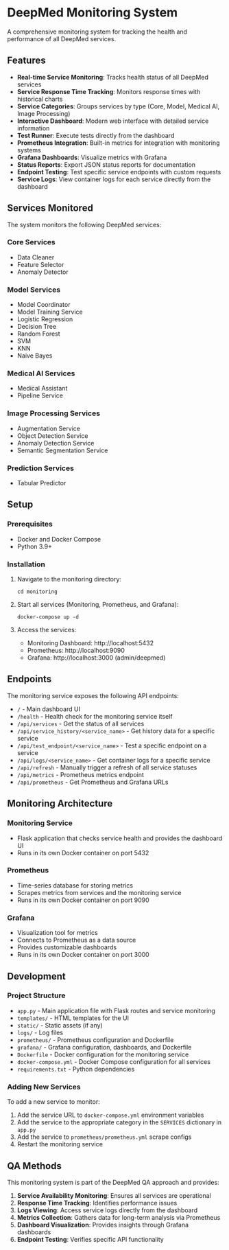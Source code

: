 # DeepMed Monitoring System

A comprehensive monitoring system for tracking the health and performance of all DeepMed services.

## Features

- **Real-time Service Monitoring**: Tracks health status of all DeepMed services
- **Service Response Time Tracking**: Monitors response times with historical charts
- **Service Categories**: Groups services by type (Core, Model, Medical AI, Image Processing)
- **Interactive Dashboard**: Modern web interface with detailed service information
- **Test Runner**: Execute tests directly from the dashboard
- **Prometheus Integration**: Built-in metrics for integration with monitoring systems
- **Grafana Dashboards**: Visualize metrics with Grafana
- **Status Reports**: Export JSON status reports for documentation
- **Endpoint Testing**: Test specific service endpoints with custom requests
- **Service Logs**: View container logs for each service directly from the dashboard

## Services Monitored

The system monitors the following DeepMed services:

### Core Services
- Data Cleaner
- Feature Selector
- Anomaly Detector

### Model Services
- Model Coordinator
- Model Training Service
- Logistic Regression
- Decision Tree
- Random Forest
- SVM
- KNN
- Naive Bayes

### Medical AI Services
- Medical Assistant
- Pipeline Service

### Image Processing Services
- Augmentation Service
- Object Detection Service
- Anomaly Detection Service
- Semantic Segmentation Service

### Prediction Services
- Tabular Predictor

## Setup

### Prerequisites

- Docker and Docker Compose
- Python 3.9+

### Installation

1. Navigate to the monitoring directory:
   ```
   cd monitoring
   ```

2. Start all services (Monitoring, Prometheus, and Grafana):
   ```
   docker-compose up -d
   ```

3. Access the services:
   - Monitoring Dashboard: http://localhost:5432
   - Prometheus: http://localhost:9090
   - Grafana: http://localhost:3000 (admin/deepmed)

## Endpoints

The monitoring service exposes the following API endpoints:

- `/` - Main dashboard UI
- `/health` - Health check for the monitoring service itself
- `/api/services` - Get the status of all services
- `/api/service_history/<service_name>` - Get history data for a specific service
- `/api/test_endpoint/<service_name>` - Test a specific endpoint on a service
- `/api/logs/<service_name>` - Get container logs for a specific service
- `/api/refresh` - Manually trigger a refresh of all service statuses
- `/api/metrics` - Prometheus metrics endpoint
- `/api/prometheus` - Get Prometheus and Grafana URLs

## Monitoring Architecture

### Monitoring Service
- Flask application that checks service health and provides the dashboard UI
- Runs in its own Docker container on port 5432

### Prometheus
- Time-series database for storing metrics
- Scrapes metrics from services and the monitoring service
- Runs in its own Docker container on port 9090

### Grafana
- Visualization tool for metrics
- Connects to Prometheus as a data source
- Provides customizable dashboards
- Runs in its own Docker container on port 3000

## Development

### Project Structure

- `app.py` - Main application file with Flask routes and service monitoring
- `templates/` - HTML templates for the UI
- `static/` - Static assets (if any)
- `logs/` - Log files
- `prometheus/` - Prometheus configuration and Dockerfile
- `grafana/` - Grafana configuration, dashboards, and Dockerfile
- `Dockerfile` - Docker configuration for the monitoring service
- `docker-compose.yml` - Docker Compose configuration for all services
- `requirements.txt` - Python dependencies

### Adding New Services

To add a new service to monitor:

1. Add the service URL to `docker-compose.yml` environment variables
2. Add the service to the appropriate category in the `SERVICES` dictionary in `app.py`
3. Add the service to `prometheus/prometheus.yml` scrape configs
4. Restart the monitoring service

## QA Methods

This monitoring system is part of the DeepMed QA approach and provides:

1. **Service Availability Monitoring**: Ensures all services are operational
2. **Response Time Tracking**: Identifies performance issues
3. **Logs Viewing**: Access service logs directly from the dashboard
4. **Metrics Collection**: Gathers data for long-term analysis via Prometheus
5. **Dashboard Visualization**: Provides insights through Grafana dashboards
6. **Endpoint Testing**: Verifies specific API functionality 